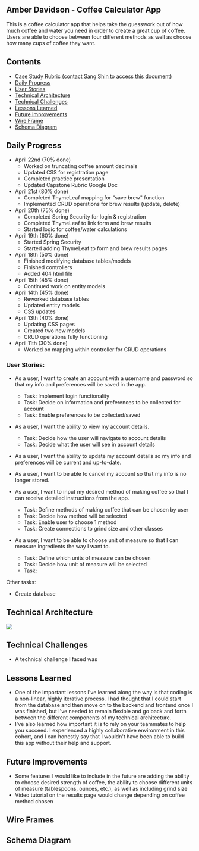 ## Amber Davidson - Coffee Calculator App
 This is a coffee calculator app that helps take the guesswork out of how much coffee and water you need in order to create a great cup of coffee. Users are able to choose between four different methods as well as choose how many cups of coffee they want.

## Contents
- [Case Study Rubric (contact Sang Shin to access this document)](https://docs.google.com/document/d/176gq1qsX1azl7ckhc3Cu7_LK6oqWOcU28cd-q3jbZQI/edit)
- [Daily Progress](#daily-progress)
- [User Stories](#user-stories)
- [Technical Architecture](#technical-architecture)
- [Technical Challenges](#technical-challenges)
- [Lessons Learned](#lessons-learned)
- [Future Improvements](#future-improvements)
- [Wire Frame](#wire-frame)
- [Schema Diagram](#schema-diagram)

## Daily Progress
- April 22nd (70% done)
  - Worked on truncating coffee amount decimals
  - Updated CSS for registration page
  - Completed practice presentation
  - Updated Capstone Rubric Google Doc
- April 21st (80% done)
  - Completed ThymeLeaf mapping for "save brew" function
  - Implemented CRUD operations for brew results (update, delete)
- April 20th (75% done)
  - Completed Spring Security for login & registration
  - Completed ThymeLeaf to link form and brew results
  - Started logic for coffee/water calculations
- April 19th (60% done)
  - Started Spring Security
  - Started adding ThymeLeaf to form and brew results pages
- April 18th (50% done)
  - Finished modifying database tables/models
  - Finished controllers
  - Added 404 html file
- April 15th (45% done)
  - Continued work on entity models
- April 14th (45% done)
  - Reworked database tables
  - Updated entity models
  - CSS updates
- April 13th (40% done)
  - Updating CSS pages
  - Created two new models
  - CRUD operations fully functioning
- April 11th (30% done)
  - Worked on mapping within controller for CRUD operations

### User Stories:
- As a user, I want to create an account with a username and password so that my info and preferences will be saved in the app.
  - Task: Implement login functionality
  - Task: Decide on information and preferences to be collected for account
  - Task: Enable preferences to be collected/saved

- As a user, I want the ability to view my account details.
  - Task: Decide how the user will navigate to account details
  - Task: Decide what the user will see in account details
  
- As a user, I want the ability to update my account details so my info and preferences will be current and up-to-date.

- As a user, I want to be able to cancel my account so that my info is no longer stored.

- As a user, I want to input my desired method of making coffee so that I can receive detailed instructions from the app.
  - Task: Define methods of making coffee that can be chosen by user
  - Task: Decide how method will be selected
  - Task: Enable user to choose 1 method 
  - Task: Create connections to grind size and other classes

- As a user, I want to be able to choose unit of measure so that I can measure ingredients the way I want to.
  - Task: Define which units of measure can be chosen
  - Task: Decide how unit of measure will be selected
  - Task: 

Other tasks:
- Create database

## Technical Architecture
![](images/techarchitecture.png)
## Technical Challenges
- A technical challenge I faced was 
## Lessons Learned
- One of the important lessons I've learned along the way is that coding is a non-linear, highly iterative process. I had thought that I could start from the database and then move on to the backend and frontend once I was finished, but I've needed to remain flexible and go back and forth between the different components of my technical architecture.
- I've also learned how important it is to rely on your teammates to help you succeed. I experienced a highly collaborative environment in this cohort, and I can honestly say that I wouldn't have been able to build this app without their help and support.
## Future Improvements
- Some features I would like to include in the future are adding the ability to choose desired strength of coffee, the ability to choose different units of measure (tablespoons, ounces, etc.), as well as including grind size
- Video tutorial on the results page would change depending on coffee method chosen
## Wire Frames

## Schema Diagram
